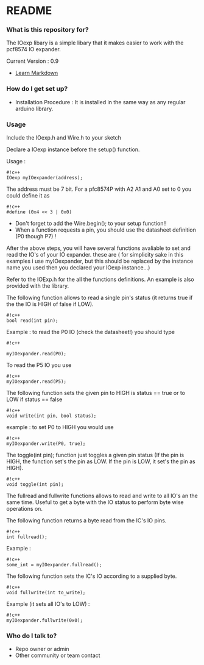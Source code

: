 # README #

### What is this repository for? ###

The IOexp libary is a simple libary that it makes easier to work with the pcf8574 IO expander.

Current Version : 0.9

* [Learn Markdown](https://bitbucket.org/tutorials/markdowndemo)

### How do I get set up? ###

* Installation Procedure : It is installed in the same way as any regular arduino library. 

### Usage ###
  
Include the IOexp.h and Wire.h to your sketch
  
Declare a IOexp instance before the setup() function.

Usage : 

```
#!c++
IOexp myIOexpander(address);

```

The address must be 7 bit. For a pfc8574P with A2 A1 and A0 set to 0 you could define it as 

```
#!c++
#define (0x4 << 3 | 0x0)

```
  
* Don't forget to add the Wire.begin(); to your setup function!!
* When a function requests a pin, you should use the datasheet definition (P0 though P7) !
    
After the above steps, you will have several functions avaliable to set and read the IO's of your IO expander.
these are ( for simplicity sake in this examples i use myIOexpander, but this should be replaced by the instance name you used then you declared your IOexp instance...)

Refer to the IOExp.h for the all the functions definitions.
An example is also provided with the library.


The following function allows to read a single pin's status (it returns true if the the IO is HIGH of false if LOW).
```
#!c++
bool read(int pin); 

```
    
Example : to read the P0 IO (check the datasheet!) you should type 

```
#!c++

myIOexpander.read(P0);

```

To read the P5 IO you use 

```
#!c++
myIOexpander.read(P5);

```

The following function sets the given pin to HIGH is status == true or to LOW if status == false
```
#!c++
void write(int pin, bool status);

```

example : to set P0 to HIGH you would use 


```
#!c++
myIOexpander.write(P0, true);

```


The toggle(int pin); function just toggles a given pin status (If the pin is HIGH, the function set's the pin as LOW. If the pin is LOW, it set's the pin as HIGH).
```
#!c++
void toggle(int pin);

```

The fullread and fullwrite functions allows to read and write to all IO's an the same time. Useful to get a byte with the IO status to perform byte wise operations on.

The following function returns a byte read from the IC's IO pins.

```
#!c++
int fullread();

```
     
Example : 

```
#!c++
some_int = myIOexpander.fullread();

```

The following function sets the IC's IO according to a supplied byte.     

```
#!c++
void fullwrite(int to_write);

```

Example (it sets all IO's to LOW) : 

```
#!c++
myIOexpander.fullwrite(0x0);

```


### Who do I talk to? ###

* Repo owner or admin
* Other community or team contact